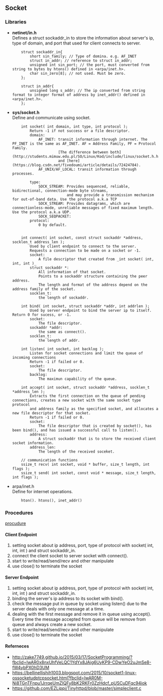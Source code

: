## Socket 

### Libraries 
* **netinet/in.h** <br/> 
    Defines a struct sockaddr_in to store the information about server's ip, type of domain, and port that used for client connects to server. 
    ```
        struct sockaddr_in{ 
            short sin_family; // Type of domina. e.g. AF_INET
            struct in_addr; // reference to struct in_addr;  
            unsigned int sin_port; // the port, must converted from string to bytes by htons() defined in <arpa/inet.h>. 
            char sin_zero[8]; // not used. Must be zero. 
        }; 

        struct in_addr{ 
            unsigned long s_addr; // The ip converted from string format to integer format of address by inet_addr() defined in <arpa/inet.h>. 
        }; 

    ```
* **sys/socket.h** <br/> 
    Define and communicate using socket. 
    ```
        int socket( int domain, int type, int protocol ); 
            Return -1 if not success or a file descriptor. 
            domain: 
                AF_INET: transit information through internet. The PF_INET is the same as AF_INET. AF = Address Family, PF = Protocol Family.  
                         [The difference between both](http://students.mimuw.edu.pl/SO/Linux/Kod/include/linux/socket.h.html) 
                         and [here](https://blog.csdn.net/fivedoumi/article/details/72424784). 
                AF_UNIX/AF_LOCAL: transit information through processes. 

            type: 
                SOCK_STREAM: Provides sequenced, reliable, bidirectional, connection-mode byte streams, 
                             and may provide a transmission mechanism for out-of-band data. Use the protocol a.k.a TCP
                SOCK_STREAM: Provides datagrams, which are connectionless-mode, unreliable messages of fixed maximum length. Use the protocol a.k.a UDP.
                SOCK_SEQPACKET: 
            protocol: 
                0 by default. 


        int connect( int socket, const struct sockaddr *address, socklen_t address_len ); 
            Used by client endpoint to connect to the server. 
            Requests a connection to be made on a socket or -1.
            socket: 
                A file descriptor that created from _int socket( int, int, int )_ 
            struct sockaddr *: 
                All information of that socket. 
                Points to a sockaddr structure containing the peer address. 
                The length and format of the address depend on the address family of the socket.
            socklen_t: 
                the length of sockaddr. 

        int bind( int socket, struct sockaddr *addr, int addrlen ); 
            Used by server endpoint to bind the server ip to itself. Return 0 for sucess, or -1. 
            socket: 
                The file descriptor. 
            sockaddr *addr: 
                the same as connect(). 
            socklen_t: 
                the length of addr. 

        int listen( int socket, int backlog ); 
            Listen for socket connections and limit the queue of incoming connections
            Return -1 if failed or 0. 
            socket: 
                The file descriptor. 
            backlog: 
                The maximun capability of the queue. 

        int accept( int socket, struct sockaddr *address, socklen_t *address_len ); 
            Extracts the first connection on the queue of pending connections, creates a new socket with the same socket type protocol 
            and address family as the specified socket, and allocates a new file descriptor for that socket.
            Return -1 if failed or 0. 
            socket: 
                The file descriptor that is created by socket(), has been bind(), and has issued a successful call to listen(). 
            address: 
                A struct sockaddr that is to store the received client socket information.
            address_len: 
                The length of the received soceket. 

        // communication functions 
        ssize_t recv( int socket, void * buffer, size_t length, int flags ); 
        ssize_t send( int socket, const void * message, size_t length, int flags ); 

    ```
* arpa/inet.h <br/> 
    Define for internet operations. 
    ``` 
        hton(). htons(), inet_addr() 
    ``` 
    
### Procedures 
[procudure](./socket.png) 

#### Client Endpoint 
1. setting socket about ip address, port, type of protocol with socket( int, int, int ) and struct sockaddr_in. 
2. connect the client socket to server socket with connect(). 
3. start to write/read/send/recv and other manipulate 
4. use close() to terminate the socket 

#### Server Endpoint 
1. setting socket about ip address, port, type of protocol with socket( int, int, int ) and struct sockaddr_in. 
2. binding the server's ip address to its socket with bind().  
3. check the message put in queue by socket using listen() due to the server deals with only one message at a time. 
4. dealing with the first message and remove it in queue using accept(). Every time the message accepted from queue will be remove from queue and always create a new socket. 
5. start to write/read/send/recv and other manipulate 
6. use close() to terminate the socket 

#### Referneces 
* http://zake7749.github.io/2015/03/17/SocketProgramming/?fbclid=IwAR0x8nxUhfVeLQC1YdYx8JAig6UyKP9-CDwYeO2uJmSe8-fW4ybPX0hD3UM
* https://bellinellishih1003.blogspot.com/2015/10/socket1-linux-ossocketudptcpsocket.html?fbclid=IwAR0M-Ni8TGnTFnpu1JrrqeUmZIQFy8bK2RKFr0ZzHdcf_pUSCuDFqc94iok
* https://github.com/EZLippi/Tinyhttpd/blob/master/simpleclient.c 
